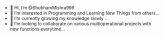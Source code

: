 - 👋 Hi, I’m @ShubhamMishra999
- 👀 I’m interested in Programming and Learning New Things from others...
- 🌱 I’m currently growing my knowledge slowly ...
- 💞️ I’m looking to collaborate on various multioperational projects with new functions everytime...

<!---
ShubhamMishra999/ShubhamMishra999 is a ✨ special ✨ repository because its `README.md` (this file) appears on your GitHub profile.
You can click the Preview link to take a look at your changes.
--->
